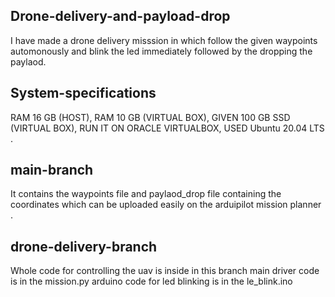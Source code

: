 ## Drone-delivery-and-payload-drop
I have made a drone delivery misssion in which follow the given waypoints automonously and blink the led immediately followed by the dropping the paylaod.

## System-specifications 
RAM 16 GB (HOST),
RAM 10 GB (VIRTUAL BOX),
GIVEN 100 GB SSD (VIRTUAL BOX),
RUN IT ON ORACLE VIRTUALBOX,
USED Ubuntu  20.04 LTS .

## main-branch
It contains the waypoints file and paylaod_drop file containing the coordinates which can be uploaded easily on the arduipilot mission planner .

## drone-delivery-branch
Whole code for controlling the uav is inside in this branch 
main driver code is in the mission.py 
arduino code for led blinking is in the le_blink.ino





